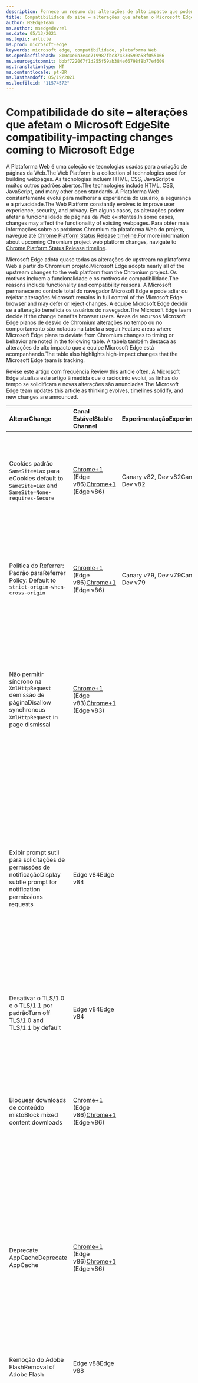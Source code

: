 ```yaml
---
description: Fornece um resumo das alterações de alto impacto que podem afetar a compatibilidade do site
title: Compatibilidade do site – alterações que afetam o Microsoft Edge
author: MSEdgeTeam
ms.author: msedgedevrel
ms.date: 05/13/2021
ms.topic: article
ms.prod: microsoft-edge
keywords: microsoft edge, compatibilidade, plataforma Web
ms.openlocfilehash: 810c4e0a3e4c719987fbc374330599a58f055166
ms.sourcegitcommit: bbbf722067f1d255f59ab384e66798f8b77ef609
ms.translationtype: MT
ms.contentlocale: pt-BR
ms.lasthandoff: 05/19/2021
ms.locfileid: "11574572"
---
```

# <a name="site-compatibility-impacting-changes-coming-to-microsoft-edge"></a><span data-ttu-id="5fcf7-104">Compatibilidade do site – alterações que afetam o Microsoft Edge</span><span class="sxs-lookup"><span data-stu-id="5fcf7-104">Site compatibility-impacting changes coming to Microsoft Edge</span></span>  

<span data-ttu-id="5fcf7-105">A Plataforma Web é uma coleção de tecnologias usadas para a criação de páginas da Web.</span><span class="sxs-lookup"><span data-stu-id="5fcf7-105">The Web Platform is a collection of technologies used for building webpages.</span></span>  <span data-ttu-id="5fcf7-106">As tecnologias incluem HTML, CSS, JavaScript e muitos outros padrões abertos.</span><span class="sxs-lookup"><span data-stu-id="5fcf7-106">The technologies include HTML, CSS, JavaScript, and many other open standards.</span></span>  <span data-ttu-id="5fcf7-107">A Plataforma Web constantemente evolui para melhorar a experiência do usuário, a segurança e a privacidade.</span><span class="sxs-lookup"><span data-stu-id="5fcf7-107">The Web Platform constantly evolves to improve user experience, security, and privacy.</span></span>  <span data-ttu-id="5fcf7-108">Em alguns casos, as alterações podem afetar a funcionalidade de páginas da Web existentes.</span><span class="sxs-lookup"><span data-stu-id="5fcf7-108">In some cases, changes may affect the functionality of existing webpages.</span></span>  <span data-ttu-id="5fcf7-109">Para obter mais informações sobre as próximas Chromium da plataforma Web do projeto, navegue até [Chrome Platform Status Release timeline][ChromestatusFeaturesSchedule].</span><span class="sxs-lookup"><span data-stu-id="5fcf7-109">For more information about upcoming Chromium project web platform changes, navigate to [Chrome Platform Status Release timeline][ChromestatusFeaturesSchedule].</span></span>  

<span data-ttu-id="5fcf7-110">Microsoft Edge adota quase todas as alterações de upstream na plataforma Web a partir do Chromium projeto.</span><span class="sxs-lookup"><span data-stu-id="5fcf7-110">Microsoft Edge adopts nearly all of the upstream changes to the web platform from the Chromium project.</span></span>  <span data-ttu-id="5fcf7-111">Os motivos incluem a funcionalidade e os motivos de compatibilidade.</span><span class="sxs-lookup"><span data-stu-id="5fcf7-111">The reasons include functionality and compatibility reasons.</span></span>  <span data-ttu-id="5fcf7-112">A Microsoft permanece no controle total do navegador Microsoft Edge e pode adiar ou rejeitar alterações.</span><span class="sxs-lookup"><span data-stu-id="5fcf7-112">Microsoft remains in full control of the Microsoft Edge browser and may defer or reject changes.</span></span>  <span data-ttu-id="5fcf7-113">A equipe Microsoft Edge decidir se a alteração beneficia os usuários do navegador.</span><span class="sxs-lookup"><span data-stu-id="5fcf7-113">The Microsoft Edge team decide if the change benefits browser users.</span></span>  <span data-ttu-id="5fcf7-114">Áreas de recursos Microsoft Edge planos de desvio de Chromium alterações no tempo ou no comportamento são notadas na tabela a seguir.</span><span class="sxs-lookup"><span data-stu-id="5fcf7-114">Feature areas where Microsoft Edge plans to deviate from Chromium changes to timing or behavior are noted in the following table.</span></span>  <span data-ttu-id="5fcf7-115">A tabela também destaca as alterações de alto impacto que a equipe Microsoft Edge está acompanhando.</span><span class="sxs-lookup"><span data-stu-id="5fcf7-115">The table also highlights high-impact changes that the Microsoft Edge team is tracking.</span></span>  

<span data-ttu-id="5fcf7-116">Revise este artigo com frequência.</span><span class="sxs-lookup"><span data-stu-id="5fcf7-116">Review this article often.</span></span>  <span data-ttu-id="5fcf7-117">A Microsoft Edge atualiza este artigo à medida que o raciocínio evolui, as linhas do tempo se solidificam e novas alterações são anunciadas.</span><span class="sxs-lookup"><span data-stu-id="5fcf7-117">The Microsoft Edge team updates this article as thinking evolves, timelines solidify, and new changes are announced.</span></span>  

| <span data-ttu-id="5fcf7-118">Alterar</span><span class="sxs-lookup"><span data-stu-id="5fcf7-118">Change</span></span> | <span data-ttu-id="5fcf7-119">Canal Estável</span><span class="sxs-lookup"><span data-stu-id="5fcf7-119">Stable Channel</span></span> | <span data-ttu-id="5fcf7-120">Experimentação</span><span class="sxs-lookup"><span data-stu-id="5fcf7-120">Experimentation</span></span> | <span data-ttu-id="5fcf7-121">Informações adicionais</span><span class="sxs-lookup"><span data-stu-id="5fcf7-121">Additional information</span></span> |  
|:--- |:--- |:--- |:--- |
| <span data-ttu-id="5fcf7-122">Cookies padrão `SameSite=Lax` para e</span><span class="sxs-lookup"><span data-stu-id="5fcf7-122">Cookies default to `SameSite=Lax` and</span></span> `SameSite=None-requires-Secure` | <span data-ttu-id="5fcf7-123">[Chrome+1](#release-comments) \(Edge v86\)</span><span class="sxs-lookup"><span data-stu-id="5fcf7-123">[Chrome+1](#release-comments) \(Edge v86\)</span></span>  | <span data-ttu-id="5fcf7-124">Canary v82, Dev v82</span><span class="sxs-lookup"><span data-stu-id="5fcf7-124">Canary v82, Dev v82</span></span> | <span data-ttu-id="5fcf7-125">Essa alteração está ocorrendo no projeto Chromium, no qual Microsoft Edge se baseia.</span><span class="sxs-lookup"><span data-stu-id="5fcf7-125">This change is happening in the Chromium project, on which Microsoft Edge is based.</span></span>  <span data-ttu-id="5fcf7-126">Para obter mais informações, incluindo a linha do tempo planejada pelo Google para essa alteração, navegue até a entrada Status da Plataforma [Chrome.][ChromestatusFeature5088147346030592]</span><span class="sxs-lookup"><span data-stu-id="5fcf7-126">For more information, including the planned timeline by Google for this change, navigate to the [Chrome Platform Status entry][ChromestatusFeature5088147346030592].</span></span>  |  
| <span data-ttu-id="5fcf7-127">Política do Referrer: Padrão para</span><span class="sxs-lookup"><span data-stu-id="5fcf7-127">Referrer Policy: Default to</span></span> `strict-origin-when-cross-origin` | <span data-ttu-id="5fcf7-128">[Chrome+1](#release-comments) \(Edge v86\)</span><span class="sxs-lookup"><span data-stu-id="5fcf7-128">[Chrome+1](#release-comments) \(Edge v86\)</span></span>  | <span data-ttu-id="5fcf7-129">Canary v79, Dev v79</span><span class="sxs-lookup"><span data-stu-id="5fcf7-129">Canary v79, Dev v79</span></span> | <span data-ttu-id="5fcf7-130">Essa alteração está ocorrendo no projeto Chromium, no qual Microsoft Edge se baseia.</span><span class="sxs-lookup"><span data-stu-id="5fcf7-130">This change is happening in the Chromium project, on which Microsoft Edge is based.</span></span>  <span data-ttu-id="5fcf7-131">Para obter mais informações, incluindo a linha do tempo planejada pelo Google para essa alteração, navegue até a entrada Status da Plataforma [Chrome.][ChromestatusFeature6251880185331712]</span><span class="sxs-lookup"><span data-stu-id="5fcf7-131">For more information, including the planned timeline by Google for this change, navigate to the [Chrome Platform Status entry][ChromestatusFeature6251880185331712].</span></span>  |  
| <span data-ttu-id="5fcf7-132">Não permitir síncrono na `XmlHttpRequest` demissão de página</span><span class="sxs-lookup"><span data-stu-id="5fcf7-132">Disallow synchronous `XmlHttpRequest` in page dismissal</span></span> | <span data-ttu-id="5fcf7-133">[Chrome+1](#release-comments) \(Edge v83\)</span><span class="sxs-lookup"><span data-stu-id="5fcf7-133">[Chrome+1](#release-comments) \(Edge v83\)</span></span> |  | <span data-ttu-id="5fcf7-134">Essa alteração está ocorrendo no projeto Chromium, no qual Microsoft Edge se baseia.</span><span class="sxs-lookup"><span data-stu-id="5fcf7-134">This change is happening in the Chromium project, on which Microsoft Edge is based.</span></span>  <span data-ttu-id="5fcf7-135">Correspondente ao Chrome, Microsoft Edge oferece uma Política de Grupo para desativar essa alteração até o Edge v88.</span><span class="sxs-lookup"><span data-stu-id="5fcf7-135">Matching Chrome, Microsoft Edge offers a Group Policy to turn off this change until Edge v88.</span></span>  <span data-ttu-id="5fcf7-136">Para obter mais informações, incluindo a linha do tempo planejada pelo Google para essa alteração, navegue até a entrada Status da Plataforma [Chrome.][ChromestatusFeature4664843055398912]</span><span class="sxs-lookup"><span data-stu-id="5fcf7-136">For more information, including the planned timeline by Google for this change, navigate to the [Chrome Platform Status entry][ChromestatusFeature4664843055398912].</span></span>  |  
| <span data-ttu-id="5fcf7-137">Exibir prompt sutil para solicitações de permissões de notificação</span><span class="sxs-lookup"><span data-stu-id="5fcf7-137">Display subtle prompt for notification permissions requests</span></span> | <span data-ttu-id="5fcf7-138">Edge v84</span><span class="sxs-lookup"><span data-stu-id="5fcf7-138">Edge v84</span></span> |  | <span data-ttu-id="5fcf7-139">As solicitações de notificação silenciosa exibem um ícone de solicitação sutil na barra de endereços para permissões de notificação de site solicitadas usando a API ou a API, substituindo a interface do usuário do prompt de sublinhado de permissão completa ou `Notifications` `Push` padrão.</span><span class="sxs-lookup"><span data-stu-id="5fcf7-139">Quiet notification requests display a subtle request icon in the address bar for site notification permissions requested using the `Notifications` or `Push` API, replacing the full or standard permission flyout prompt UI.</span></span>  <span data-ttu-id="5fcf7-140">Esse recurso está habilitado no momento para todos os usuários.</span><span class="sxs-lookup"><span data-stu-id="5fcf7-140">This feature is currently enabled for all users.</span></span>  <span data-ttu-id="5fcf7-141">Para não fazer solicitações de notificação silenciosa, navegue até `edge://settings/content/notifications` .</span><span class="sxs-lookup"><span data-stu-id="5fcf7-141">To opt out of quiet notification requests, navigate to `edge://settings/content/notifications`.</span></span>  <span data-ttu-id="5fcf7-142">No futuro, a equipe de Microsoft Edge pode explorar a rehabilitação do prompt de notificação de sublagem completa em alguns cenários.</span><span class="sxs-lookup"><span data-stu-id="5fcf7-142">In the future, the Microsoft Edge team may explore re-enabling the full flyout notification prompt in some scenarios.</span></span>  |  
| <span data-ttu-id="5fcf7-143">Desativar o TLS/1.0 e o TLS/1.1 por padrão</span><span class="sxs-lookup"><span data-stu-id="5fcf7-143">Turn off TLS/1.0 and TLS/1.1 by default</span></span> | <span data-ttu-id="5fcf7-144">Edge v84</span><span class="sxs-lookup"><span data-stu-id="5fcf7-144">Edge v84</span></span> |  | <span data-ttu-id="5fcf7-145">A [Política de Grupo SSLMinVersion][DeployedgeMicrosoftEdgePoliciesSslversionmin] permite a rehabilitação de TLS/1.0 e TLS/1.1; a política permanece disponível até Edge v90.</span><span class="sxs-lookup"><span data-stu-id="5fcf7-145">The [SSLMinVersion][DeployedgeMicrosoftEdgePoliciesSslversionmin] Group Policy permits re-enabling of TLS/1.0 and TLS/1.1; the policy remains available until Edge v90.</span></span>  |  
| <span data-ttu-id="5fcf7-146">Bloquear downloads de conteúdo misto</span><span class="sxs-lookup"><span data-stu-id="5fcf7-146">Block mixed content downloads</span></span> | <span data-ttu-id="5fcf7-147">[Chrome+1](#release-comments) \(Edge v86\)</span><span class="sxs-lookup"><span data-stu-id="5fcf7-147">[Chrome+1](#release-comments) \(Edge v86\)</span></span>  |  | <span data-ttu-id="5fcf7-148">Essa alteração está ocorrendo no projeto Chromium, no qual Microsoft Edge se baseia.</span><span class="sxs-lookup"><span data-stu-id="5fcf7-148">This change is happening in the Chromium project, on which Microsoft Edge is based.</span></span>  <span data-ttu-id="5fcf7-149">Para obter mais informações, incluindo a linha do tempo planejada pelo Google para essa alteração, navegue até a entrada do [blog de segurança do Google.][GoogleBlogSecurity20200206]</span><span class="sxs-lookup"><span data-stu-id="5fcf7-149">For more information, including the planned timeline by Google for this change, navigate to the [Google security blog entry][GoogleBlogSecurity20200206].</span></span>  <span data-ttu-id="5fcf7-150">A agenda de lançamento da Microsoft em tipos de arquivo para avisar ou bloquear é planejada para uma versão após o Chrome.</span><span class="sxs-lookup"><span data-stu-id="5fcf7-150">The Microsoft rollout schedule on file types to warn or block is planned for one release after Chrome.</span></span>  |  
| <span data-ttu-id="5fcf7-151">Deprecate AppCache</span><span class="sxs-lookup"><span data-stu-id="5fcf7-151">Deprecate AppCache</span></span> | <span data-ttu-id="5fcf7-152">[Chrome+1](#release-comments) \(Edge v86\)</span><span class="sxs-lookup"><span data-stu-id="5fcf7-152">[Chrome+1](#release-comments) \(Edge v86\)</span></span>  |  | <span data-ttu-id="5fcf7-153">Essa alteração está ocorrendo no projeto Chromium, no qual Microsoft Edge se baseia.</span><span class="sxs-lookup"><span data-stu-id="5fcf7-153">This change is happening in the Chromium project, on which Microsoft Edge is based.</span></span>  <span data-ttu-id="5fcf7-154">Para obter mais informações, navegue até a [documentação webDev][WebDevAppCacheRemoval].</span><span class="sxs-lookup"><span data-stu-id="5fcf7-154">For more information, navigate to the [WebDev documentation][WebDevAppCacheRemoval].</span></span>  <span data-ttu-id="5fcf7-155">O cronograma de lançamento da Microsoft para o deprecamento está planejado para uma versão após o Chrome.</span><span class="sxs-lookup"><span data-stu-id="5fcf7-155">The Microsoft rollout schedule for deprecation is planned for one release after Chrome.</span></span>  <span data-ttu-id="5fcf7-156">Solicitar um [Token AppCache OriginTrial][ChromeDevelopersOrigintrialsAppCacheOriginTrial] permite que os sites continuem a usar a API preterida até o Edge v90.</span><span class="sxs-lookup"><span data-stu-id="5fcf7-156">Requesting an [AppCache OriginTrial Token][ChromeDevelopersOrigintrialsAppCacheOriginTrial] allows sites to continue to use the deprecated API until Edge v90.</span></span>  |  
| <span data-ttu-id="5fcf7-157">Remoção do Adobe Flash</span><span class="sxs-lookup"><span data-stu-id="5fcf7-157">Removal of Adobe Flash</span></span> | <span data-ttu-id="5fcf7-158">Edge v88</span><span class="sxs-lookup"><span data-stu-id="5fcf7-158">Edge v88</span></span>  |  | <span data-ttu-id="5fcf7-159">Essa alteração está ocorrendo no projeto Chromium, no qual Microsoft Edge se baseia.</span><span class="sxs-lookup"><span data-stu-id="5fcf7-159">This change is happening in the Chromium project, on which Microsoft Edge is based.</span></span>  <span data-ttu-id="5fcf7-160">Para obter mais informações, navegue até o Mapa do [Adobe Flash Chromium][ChromiumFlashRoadmapSupportRemoved].</span><span class="sxs-lookup"><span data-stu-id="5fcf7-160">For more information, navigate to the [Adobe Flash Chromium Roadmap][ChromiumFlashRoadmapSupportRemoved].</span></span>  | 
| <span data-ttu-id="5fcf7-161">Desativar e remover FTP</span><span class="sxs-lookup"><span data-stu-id="5fcf7-161">Turn off and remove FTP</span></span> | <span data-ttu-id="5fcf7-162">Edge v88</span><span class="sxs-lookup"><span data-stu-id="5fcf7-162">Edge v88</span></span>  | <span data-ttu-id="5fcf7-163">Edge Beta v87</span><span class="sxs-lookup"><span data-stu-id="5fcf7-163">Edge Beta v87</span></span> | <span data-ttu-id="5fcf7-164">No Edge Beta v87, o suporte a FTP é desligado por padrão; no Edge Stable v87, ele permanece habilitado.</span><span class="sxs-lookup"><span data-stu-id="5fcf7-164">In Edge Beta v87, FTP support is turned off by default; in Edge Stable v87 it remains enabled.</span></span>  <span data-ttu-id="5fcf7-165">No Edge v88, o suporte a FTP é totalmente removido.</span><span class="sxs-lookup"><span data-stu-id="5fcf7-165">In Edge v88, FTP support is removed entirely.</span></span>  <span data-ttu-id="5fcf7-166">Essa alteração está ocorrendo no projeto Chromium, no qual Microsoft Edge se baseia.</span><span class="sxs-lookup"><span data-stu-id="5fcf7-166">This change is happening in the Chromium project, on which Microsoft Edge is based.</span></span>  <span data-ttu-id="5fcf7-167">Para obter mais informações, navegue até a Entrada de [Status da Plataforma Chrome.][ChromestatusFeature6246151319715840]</span><span class="sxs-lookup"><span data-stu-id="5fcf7-167">For more information, navigate to the [Chrome Platform Status Entry][ChromestatusFeature6246151319715840].</span></span>  <span data-ttu-id="5fcf7-168">As empresas que têm sites que ainda exigem suporte a FTP podem continuar a usar o FTP configurando o site para usar o [modo IE][DeployedgeEdgeIeMode].</span><span class="sxs-lookup"><span data-stu-id="5fcf7-168">Enterprises that have sites that still require FTP support can continue to use FTP by configuring the site to use [IE mode][DeployedgeEdgeIeMode].</span></span>  | 
| <span data-ttu-id="5fcf7-169">Atualizar automaticamente imagens de conteúdo misto</span><span class="sxs-lookup"><span data-stu-id="5fcf7-169">Autoupgrade mixed content images</span></span> | <span data-ttu-id="5fcf7-170">Edge v88</span><span class="sxs-lookup"><span data-stu-id="5fcf7-170">Edge v88</span></span>  |  | <span data-ttu-id="5fcf7-171">Referências não seguras \(HTTP\) às imagens são atualizadas automaticamente para HTTPS; se a imagem não estiver disponível em HTTPS, o download da imagem falhará.</span><span class="sxs-lookup"><span data-stu-id="5fcf7-171">Non-secure \(HTTP\) references to images are automatically upgraded to HTTPS; if the image is not available over HTTPS, the image download fails.</span></span> <span data-ttu-id="5fcf7-172">Uma [Política de][DeployedgeMicrosoftEdgePoliciesInsecurecontentallowedforurls] Grupo está disponível para controlar esse recurso.</span><span class="sxs-lookup"><span data-stu-id="5fcf7-172">A [Group Policy][DeployedgeMicrosoftEdgePoliciesInsecurecontentallowedforurls] is available to control this feature.</span></span> <span data-ttu-id="5fcf7-173">Essa alteração está ocorrendo no projeto Chromium, no qual Microsoft Edge se baseia.</span><span class="sxs-lookup"><span data-stu-id="5fcf7-173">This change is happening in the Chromium project, on which Microsoft Edge is based.</span></span> <span data-ttu-id="5fcf7-174">Para obter mais informações, navegue até a entrada [Status da Plataforma Chrome.][ChromestatusFeature4926989725073408]</span><span class="sxs-lookup"><span data-stu-id="5fcf7-174">For more information, navigate to the [Chrome Platform Status entry][ChromestatusFeature4926989725073408].</span></span>  | 
| <span data-ttu-id="5fcf7-175">Autenticação HTTP não permitido quando cookies de terceiros são bloqueados</span><span class="sxs-lookup"><span data-stu-id="5fcf7-175">HTTP authentication disallowed when third-party cookies are blocked</span></span>  | <span data-ttu-id="5fcf7-176">Edge v87</span><span class="sxs-lookup"><span data-stu-id="5fcf7-176">Edge v87</span></span>  |  | <span data-ttu-id="5fcf7-177">A partir do Edge v87, quando os cookies são bloqueados para solicitações de terceiros, usando a política [BlockThirdPartyCookies][DeployedgeMicrosoftEdgePoliciesBlockthirdpartycookies] ou por meio da página Configurações Edge, a autenticação HTTP também é vetada.</span><span class="sxs-lookup"><span data-stu-id="5fcf7-177">Starting with Edge v87, when cookies are blocked for third-party requests, either using the [BlockThirdPartyCookies][DeployedgeMicrosoftEdgePoliciesBlockthirdpartycookies] policy or via the Edge Settings page, HTTP authentication is also disallowed.</span></span> <span data-ttu-id="5fcf7-178">Essa alteração pode afetar Enterprise [downloads][DeployedgeEdgeIeModePoliciesConfigureUsingUseEnterpriseModeIeWebsiteListPolicy] da Lista de Sites do Modo para o Modo Internet Explorer se o ponto de extremidade que hospeda a lista exigir o uso da autenticação HTTP.</span><span class="sxs-lookup"><span data-stu-id="5fcf7-178">This change may impact Enterprise Mode [Site List downloads for Internet Explorer mode][DeployedgeEdgeIeModePoliciesConfigureUsingUseEnterpriseModeIeWebsiteListPolicy] if the endpoint hosting the list requires the use of HTTP authentication.</span></span>  <span data-ttu-id="5fcf7-179">Para permitir o uso de cookies e autenticação HTTP para downloads Enterprise Lista de Sites do Modo, adicione um padrão de URL correspondente à [política CookiesAllowedForURLs.][DeployedgeMicrosoftEdgePoliciesCookiesallowedforurls]</span><span class="sxs-lookup"><span data-stu-id="5fcf7-179">To allow the use of both cookies and HTTP authentication for Enterprise Mode Site List downloads, add a matching URL pattern to the [CookiesAllowedForURLs][DeployedgeMicrosoftEdgePoliciesCookiesallowedforurls] policy.</span></span>  |   

##### <a name="release-comments"></a><span data-ttu-id="5fcf7-180">Comentários de versão</span><span class="sxs-lookup"><span data-stu-id="5fcf7-180">Release comments</span></span>  

:::row:::
   :::column span="1":::
      <span data-ttu-id="5fcf7-181">Chrome+1</span><span class="sxs-lookup"><span data-stu-id="5fcf7-181">Chrome+1</span></span>  
   :::column-end:::
   :::column span="2":::
      <span data-ttu-id="5fcf7-182">Com base nos comentários do usuário e do desenvolvedor, o recurso indicado ou a alteração envia uma versão após o Chrome.</span><span class="sxs-lookup"><span data-stu-id="5fcf7-182">Based on user and developer feedback, the indicated feature or change ships one release after Chrome.</span></span>  
   :::column-end:::
:::row-end:::
:::row:::
   :::column span="1":::
      <span data-ttu-id="5fcf7-183">Chrome ou Chrome+1</span><span class="sxs-lookup"><span data-stu-id="5fcf7-183">Chrome or Chrome+1</span></span>  
   :::column-end:::
   :::column span="2":::
      <span data-ttu-id="5fcf7-184">Com base nos comentários do usuário e do desenvolvedor, o recurso indicado ou a alteração é lançado ao mesmo tempo ou uma versão após o Chrome.</span><span class="sxs-lookup"><span data-stu-id="5fcf7-184">Based on user and developer feedback, the indicated feature or change ships at the same time or one release after Chrome.</span></span>  
   :::column-end:::
:::row-end:::

<!-- links -->  

[DeployedgeEdgeIeMode]: /deployedge/edge-ie-mode "Sobre o modo IE | Microsoft Docs"  
[DeployedgeEdgeIeModePoliciesConfigureUsingUseEnterpriseModeIeWebsiteListPolicy]: /deployedge/edge-ie-mode-policies#configure-using-the-use-the-enterprise-mode-ie-website-list-policy "Configurar usando a política usar a política de lista de site do IE do modo Enterprise - Configurar políticas de modo IE | Microsoft Docs"  
[DeployedgeMicrosoftEdgePoliciesBlockthirdpartycookies]: /deployedge/microsoft-edge-policies#blockthirdpartycookies "BlockThirdPartyCookies - Microsoft Edge - Políticas | Microsoft Docs"  
[DeployedgeMicrosoftEdgePoliciesCookiesallowedforurls]: /deployedge/microsoft-edge-policies#cookiesallowedforurls "CookiesAllowedForUrls - Microsoft Edge - Políticas | Microsoft Docs"  
[DeployedgeMicrosoftEdgePoliciesInsecurecontentallowedforurls]:  /deployedge/microsoft-edge-policies#insecurecontentallowedforurls "InsecureContentAllowedForUrls - Microsoft Edge - Políticas | Microsoft Docs"  
[DeployedgeMicrosoftEdgePoliciesSslversionmin]: /deployedge/microsoft-edge-policies#sslversionmin "SSLVersionMin - Microsoft Edge - Políticas | Microsoft Docs"  

[ChromestatusFeaturesSchedule]: https://www.chromestatus.com/features/schedule "Linha do tempo de lançamento | Status da plataforma Chrome"  
[ChromestatusFeature4664843055398912]: https://chromestatus.com/feature/4664843055398912 "Não permitir a sincronização XHR no JavaScript de página | Status da plataforma Chrome"  
[ChromestatusFeature4926989725073408]: https://chromestatus.com/feature/4926989725073408 "Autoupgrade Image Mixed Content | Status da plataforma Chrome"  
[ChromestatusFeature5088147346030592]: https://chromestatus.com/feature/5088147346030592 "Cookies padrão para SameSite=Lax | Status da plataforma Chrome"  
[ChromestatusFeature6246151319715840]: https://chromestatus.com/feature/6246151319715840 "Deprecate o suporte a FTP | Status da plataforma Chrome"  
[ChromestatusFeature6251880185331712]: https://chromestatus.com/feature/6251880185331712 "Política de referência: Padrão para estrito-origin-when-cross-origin | Status da plataforma Chrome"  

[ChromiumFlashRoadmapSupportRemoved]: https://www.chromium.org/flash-roadmap#TOC-Flash-Support-Removed-from-Chromium-Target:-Chrome-88---Jan-2021- "Suporte a Flash Removido do Chromium (Destino: Chrome 88+ - Jan 2021) - Mapa do Flash | Chromium Projects"  

[ChromeDevelopersOrigintrialsAppCacheOriginTrial]: https://developers.chrome.com/origintrials/#/view_trial/1776670052997660673 "Token AppCache OriginTrial | Desenvolvedores do Chrome"  

[GoogleBlogSecurity20200206]: https://security.googleblog.com/2020/02/protecting-users-from-insecure_6.html "Protegendo os usuários contra downloads inseguros no Google Chrome - Blog de Segurança do Google Online" 

[WebDevAppCacheRemoval]: https://web.dev/appcache-removal "Preparando-se para a remoção do AppCache | web.dev"  

<!--todo:  cleanup links  -->  
